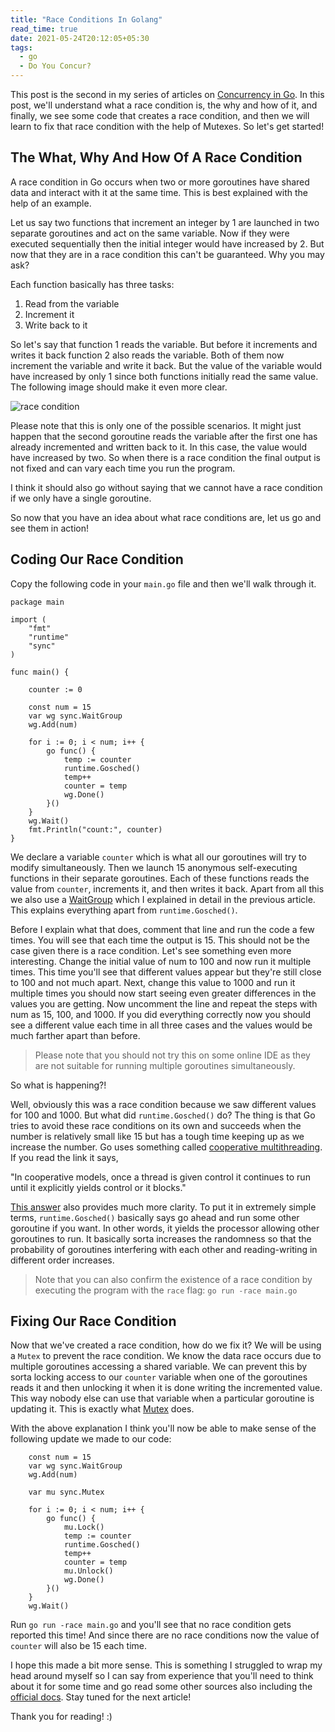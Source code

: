 ```yaml
---
title: "Race Conditions In Golang"
read_time: true
date: 2021-05-24T20:12:05+05:30
tags:
  - go
  - Do You Concur?
---
```


This post is the second in my series of articles on [Concurrency in Go](https://arshs.tech/concurrency-in-golang/). In this post, we'll understand what a race condition is, the why and how of it, and finally, we see some code that creates a race condition, and then we will learn to fix that race condition with the help of Mutexes. So let's get started!

## The What, Why And How Of A Race Condition

A race condition in Go occurs when two or more goroutines have shared data and interact with it at the same time. This is best explained with the help of an example. 

Let us say two functions that increment an integer by 1 are launched in two separate goroutines and act on the same variable. Now if they were executed sequentially then the initial integer would have increased by 2. But now that they are in a race condition this can't be guaranteed. Why you may ask?

Each function basically has three tasks:
1. Read from the variable
2. Increment it
3. Write back to it

So let's say that function 1 reads the variable. But before it increments and writes it back function 2 also reads the variable. Both of them now increment the variable and write it back. But the value of the variable would have increased by only 1 since both functions initially read the same value. The following image should make it even more clear.

![race condition](/2021-05-24-1.jpeg)

Please note that this is only one of the possible scenarios. It might just happen that the second goroutine reads the variable after the first one has already incremented and written back to it. In this case, the value would have increased by two. So when there is a race condition the final output is not fixed and can vary each time you run the program.

I think it should also go without saying that we cannot have a race condition if we only have a single goroutine.

So now that you have an idea about what race conditions are, let us go and see them in action!

## Coding Our Race Condition

Copy the following code in your `main.go` file and then we'll walk through it.

```
package main

import (
	"fmt"
	"runtime"
	"sync"
)

func main() {

	counter := 0

	const num = 15
	var wg sync.WaitGroup
	wg.Add(num)

	for i := 0; i < num; i++ {
		go func() {
			temp := counter
			runtime.Gosched()
			temp++
			counter = temp
			wg.Done()
		}()
	}
	wg.Wait()
	fmt.Println("count:", counter)
}
```

We declare a variable `counter` which is what all our goroutines will try to modify simultaneously. Then we launch 15 anonymous self-executing functions in their separate goroutines. Each of these functions reads the value from `counter`, increments it, and then writes it back. Apart from all this we also use a [WaitGroup](https://arshs.tech/concurrency-in-golang/) which I explained in detail in the previous article. This explains everything apart from `runtime.Gosched()`.

Before I explain what that does, comment that line and run the code a few times. You will see that each time the output is 15. This should not be the case given there is a race condition. Let's see something even more interesting. Change the initial value of num to 100 and now run it multiple times. This time you'll see that different values appear but they're still close to 100 and not much apart. Next, change this value to 1000 and run it multiple times you should now start seeing even greater differences in the values you are getting. Now uncomment the line and repeat the steps with num as 15, 100, and 1000. If you did everything correctly now you should see a different value each time in all three cases and the values would be much farther apart than before.

> Please note that you should not try this on some online IDE as they are not suitable for running multiple goroutines simultaneously.

So what is happening?!

Well, obviously this was a race condition because we saw different values for 100 and 1000. But what did `runtime.Gosched()` do? The thing is that Go tries to avoid these race conditions on its own and succeeds when the number is relatively small like 15 but has a tough time keeping up as we increase the number. Go uses something called [cooperative multithreading](http://www.cafeaulait.org/course/week11/32.html). If you read the link it says,

"In cooperative models, once a thread is given control it continues to run until it explicitly yields control or it blocks."

[This answer](https://stackoverflow.com/a/13108469) also provides much more clarity. To put it in extremely simple terms, `runtime.Gosched()` basically says go ahead and run some other goroutine if you want. In other words, it yields the processor allowing other goroutines to run. It basically sorta increases the randomness so that the probability of goroutines interfering with each other and reading-writing in different order increases. 

> Note that you can also confirm the existence of a race condition by executing the program with the `race` flag: `go run -race main.go`

## Fixing Our Race Condition

Now that we've created a race condition, how do we fix it? We will be using a `Mutex` to prevent the race condition. We know the data race occurs due to multiple goroutines accessing a shared variable. We can prevent this by sorta locking access to our `counter` variable when one of the goroutines reads it and then unlocking it when it is done writing the incremented value. This way nobody else can use that variable when a particular goroutine is updating it. This is exactly what [Mutex](https://golang.org/pkg/sync/#Mutex) does.

With the above explanation I think you'll now be able to make sense of the following update we made to our code:

```
	const num = 15
	var wg sync.WaitGroup
	wg.Add(num)

	var mu sync.Mutex

	for i := 0; i < num; i++ {
		go func() {
			mu.Lock()
			temp := counter
			runtime.Gosched()
			temp++
			counter = temp
			mu.Unlock()
			wg.Done()
		}()
	}
	wg.Wait()
```

Run `go run -race main.go` and you'll see that no race condition gets reported this time! And since there are no race conditions now the value of `counter` will also be 15 each time.

I hope this made a bit more sense. This is something I struggled to wrap my head around myself so I can say from experience that you'll need to think about it for some time and go read some other sources also including the [official docs](https://golang.org/pkg/runtime/#Gosched). Stay tuned for the next article!

Thank you for reading! :)
